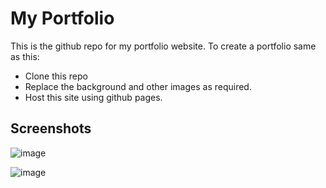 
# My Portfolio 

This is the github repo for my portfolio website.
To create a portfolio same as this:

* Clone this repo
* Replace the background and other images as required.
* Host this site using github pages.

## Screenshots
![image](https://github.com/singhyash3302/portfolio-website/assets/26682113/f3ca817a-e718-4a53-9055-b312dca851ae)

![image](https://github.com/singhyash3302/portfolio-website/assets/26682113/66346f3d-0f8a-46b4-ac9c-ac2df85bf193)
